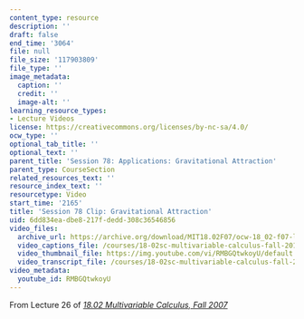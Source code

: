 ```yaml
---
content_type: resource
description: ''
draft: false
end_time: '3064'
file: null
file_size: '117903809'
file_type: ''
image_metadata:
  caption: ''
  credit: ''
  image-alt: ''
learning_resource_types:
- Lecture Videos
license: https://creativecommons.org/licenses/by-nc-sa/4.0/
ocw_type: ''
optional_tab_title: ''
optional_text: ''
parent_title: 'Session 78: Applications: Gravitational Attraction'
parent_type: CourseSection
related_resources_text: ''
resource_index_text: ''
resourcetype: Video
start_time: '2165'
title: 'Session 78 Clip: Gravitational Attraction'
uid: 6dd834ea-dbe8-217f-dedd-308c36546856
video_files:
  archive_url: https://archive.org/download/MIT18.02F07/ocw-18_02-f07-lec26_300k.mp4
  video_captions_file: /courses/18-02sc-multivariable-calculus-fall-2010/RMBGQtwkoyU_captions.vtt
  video_thumbnail_file: https://img.youtube.com/vi/RMBGQtwkoyU/default.jpg
  video_transcript_file: /courses/18-02sc-multivariable-calculus-fall-2010/RMBGQtwkoyU_transcript.pdf
video_metadata:
  youtube_id: RMBGQtwkoyU
---
```

From Lecture 26 of [_18.02 Multivariable Calculus, Fall 2007_](/courses/18-02-multivariable-calculus-fall-2007/video_galleries/video-lectures)